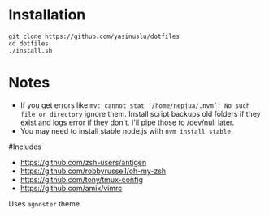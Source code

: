 # Installation
```
git clone https://github.com/yasinuslu/dotfiles
cd dotfiles
./install.sh
```

# Notes
- If you get errors like `mv: cannot stat ‘/home/nepjua/.nvm’: No such file or directory` ignore them. Install script backups old folders if they exist and logs error if they don't. I'll pipe those to /dev/null later.
- You may need to install stable node.js with `nvm install stable`

#Includes
- https://github.com/zsh-users/antigen
- https://github.com/robbyrussell/oh-my-zsh
- https://github.com/tony/tmux-config
- https://github.com/amix/vimrc

Uses `agnoster` theme
